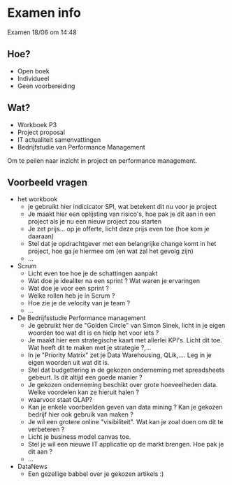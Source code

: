 # Examen info

Examen 18/06 om 14:48

## Hoe?

- Open boek
- Individueel
- Geen voorbereiding

## Wat?

- Workboek P3
- Project proposal
- IT actualiteit samenvattingen
- Bedrijfstudie van Performance Management

Om te peilen naar inzicht in project en performance management.

## Voorbeeld vragen

- het workbook
    - je gebruikt hier indicicator SPI, wat betekent dit nu voor je project
    - Je maakt hier een oplijsting van risico's, hoe pak je dit aan in een project als je nu een nieuw project zou starten
    - Je zet prijs... op je offerte, licht deze prijs even toe (hoe kom je daaraan)
    - Stel dat je opdrachtgever met een belangrijke change komt in het project, hoe ga je hiermee om (en wat zal het gevolg zijn)
    - ...
- Scrum
    - Licht even toe hoe je de schattingen aanpakt
    - Wat doe je idealiter na een sprint  ? Wat waren je ervaringen
    - Wat doe je voor een sprint ?
    - Welke rollen heb je in Scrum ?
    - Hoe zie je de velocity van je team ?
    - ...
- De Bedrijfsstudie Performance management
    - Je gebruikt hier de "Golden Circle" van Simon Sinek, licht in je eigen woorden toe wat dit is en hielp het voor iets ?
    - Je maakt hier een strategische kaart met allerlei KPI's. Licht dit toe. Wat heeft dit te maken met je strategie ?,... 
    - In je "Priority Matrix" zet je Data Warehousing, QLik,.... Leg in je eigen woorden uit wat dit is.
    - Stel dat budgettering in de gekozen onderneming met spreadsheets gebeurt. Is dit altijd een goede manier ?
    - Je gekozen onderneming beschikt over grote hoeveelheden data. Welke voordelen kan ze hieruit halen ?
    - waarvoor staat OLAP?
    - Kan je enkele voorbeelden geven van data mining ? Kan je gekozen bedrijf hier ook gebruik van maken ?
    - Je wil een grotere online "visibiliteit". Wat kan je zoal doen om dit te verbeteren ?
    - Licht je business model canvas toe.
    - Stel je wil een nieuwe IT applicatie op de markt brengen. Hoe pak je dit aan ?
    - ...
- DataNews
    - Een gezellige babbel over je gekozen artikels :)
